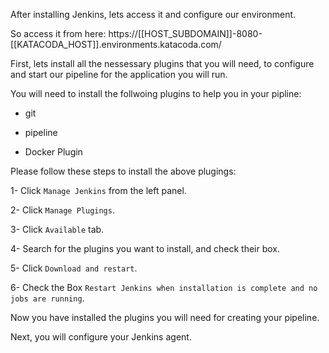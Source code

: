 After installing Jenkins, lets access it and configure our environment.

So access it from here:
https://[[HOST_SUBDOMAIN]]-8080-[[KATACODA_HOST]].environments.katacoda.com/

First, lets install all the nessessary plugins that you will need, to configure and start our pipeline for the application you will run.

You will need to install the follwoing plugins to help you in your pipline:

- git

- pipeline

- Docker Plugin

Please follow these steps to install the above plugings:

1- Click `Manage Jenkins` from the left panel.

2- Click `Manage Plugings`.

3- Click `Available` tab.

4- Search for the plugins you want to install, and check their box.

5- Click `Download and restart`.

6- Check the Box `Restart Jenkins when installation is complete and no jobs are running`.


Now you have installed the plugins you will need for creating your pipeline.

Next, you will configure your Jenkins agent.